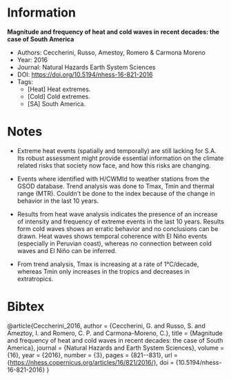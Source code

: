 # Information

**Magnitude and frequency of heat and cold waves in recent decades: the case of South America**

- Authors: Ceccherini, Russo, Amestoy, Romero & Carmona Moreno
- Year: 2016
- Journal: Natural Hazards Earth System Sciences
- DOI: https://doi.org/10.5194/nhess-16-821-2016
- Tags:
    - [Heat] Heat extremes.
    - [Cold] Cold extremes.
    - [SA] South America.

# Notes

- Extreme heat events (spatially and temporally) are still lacking for S.A. Its
  robust assessment might provide essential information on the climate related
  risks that society now face, and how this risks are changing.

- Events where identified with H/CWMId to weather stations from the GSOD
  database. Trend analysis was done to Tmax, Tmin and thermal range (MTR).
  Couldn't be done to the index because of the change in behavior in the last
  10 years.

- Results from heat wave analysis indicates the presence of an increase of
  intensity and frequency of extreme events in the last 10 years. Results form
  cold waves shows an erratic behavior and no conclusions can be drawn. Heat
  waves shows temporal coherence with El Niño events (especially in Peruvian
  coast), whereas no connection between cold waves and El Niño can be inferred.

- From trend analysis, Tmax is increasing at a rate of 1°C/decade, whereas Tmin
  only increases in the tropics and decreases in extratropics.

# Bibtex

@article{Ceccherini_2016,
    author = {Ceccherini, G. and Russo, S. and Ameztoy, I. and Romero, C. P. and Carmona-Moreno, C.},
    title = {Magnitude and frequency of heat and cold waves in recent decades: the case of South America},
    journal = {Natural Hazards and Earth System Sciences},
    volume = {16},
    year = {2016},
    number = {3},
    pages = {821--831},
    url = {https://nhess.copernicus.org/articles/16/821/2016/},
    doi = {10.5194/nhess-16-821-2016}
}
